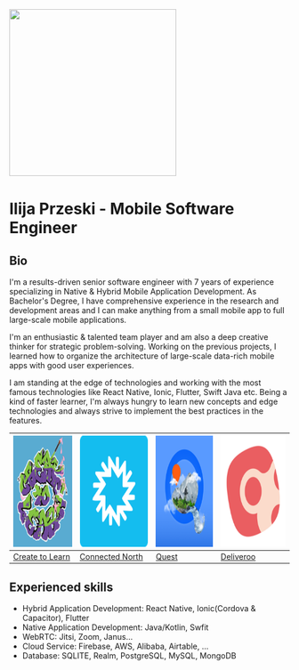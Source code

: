 <img src="https://avatars.githubusercontent.com/u/71725797?s=460&u=3dec2887e39685823fd2291c71056e59540b3687&v=4" width="300" height="300"/>

# Ilija Przeski - Mobile Software Engineer

## Bio

I'm a results-driven senior software engineer with 7 years of experience specializing in Native & Hybrid Mobile Application Development. As Bachelor's Degree, I have comprehensive experience in the research and development areas and I can make anything from a small mobile app to full large-scale mobile applications.

I'm an enthusiastic & talented team player and am also a deep creative thinker for strategic problem-solving. Working on the previous projects, I learned how to organize the architecture of large-scale data-rich mobile apps with good user experiences.

I am standing at the edge of technologies and working with the most famous technologies like React Native, Ionic, Flutter, Swift Java etc. Being a kind of faster learner, I'm always hungry to learn new concepts and edge technologies and always strive to implement the best practices in the features.

<img src="./images/createtolearn/logo.png" width="200" height="200"/> | <img src="./images/connectednorth/logo.png" width="200" height="200"/> | <img src="./images/quest/logo.png" width="200" height="200"/> | <img src="./images/deliveroo/logo.png" width="200" height="200"/>
------ | ------ | ------ | ------
[Create to Learn](createtolearn.md) | [Connected North](connectednorth.md) | [Quest](quest.md) | [Deliveroo](deliveroo.md)

## Experienced skills

- Hybrid Application Development: React Native, Ionic(Cordova & Capacitor), Flutter
- Native Application Development: Java/Kotlin, Swfit
- WebRTC: Jitsi, Zoom, Janus...
- Cloud Service: Firebase, AWS, Alibaba, Airtable, ...
- Database: SQLITE, Realm, PostgreSQL, MySQL, MongoDB
